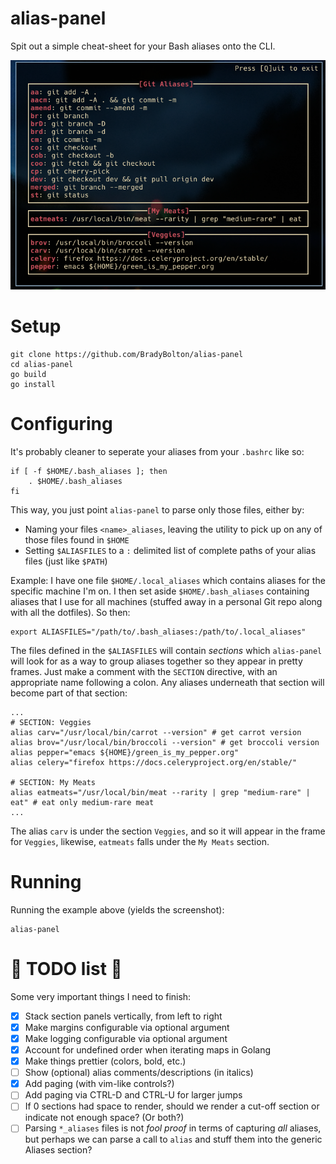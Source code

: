 # alias-panel
Spit out a simple cheat-sheet for your Bash aliases onto the CLI.

![Alias panel screenshot](./screencap.png)

# Setup

```console
git clone https://github.com/BradyBolton/alias-panel
cd alias-panel
go build
go install
```

# Configuring

It's probably cleaner to seperate your aliases from your `.bashrc` like so:
```console
if [ -f $HOME/.bash_aliases ]; then
    . $HOME/.bash_aliases
fi
```

This way, you just point `alias-panel` to parse only those files, either by:
* Naming your files `<name>_aliases`, leaving the utility to pick up on any of those files found in `$HOME`
* Setting `$ALIASFILES` to a `:` delimited list of complete paths of your alias files (just like `$PATH`)

Example: I have one file `$HOME/.local_aliases` which contains aliases for the specific machine I'm on. I then set aside `$HOME/.bash_aliases` containing aliases that I use for all machines (stuffed away in a personal Git repo along with all the dotfiles). So then:

```console
export ALIASFILES="/path/to/.bash_aliases:/path/to/.local_aliases"
```

The files defined in the `$ALIASFILES` will contain _sections_ which `alias-panel` will look for as a way to group aliases together so they appear in pretty frames. Just make a comment with the `SECTION` directive, with an appropriate name following a colon. Any aliases underneath that section will become part of that section:

```console
...
# SECTION: Veggies
alias carv="/usr/local/bin/carrot --version" # get carrot version
alias brov="/usr/local/bin/broccoli --version" # get broccoli version
alias pepper="emacs ${HOME}/green_is_my_pepper.org"
alias celery="firefox https://docs.celeryproject.org/en/stable/"

# SECTION: My Meats
alias eatmeats="/usr/local/bin/meat --rarity | grep "medium-rare" | eat" # eat only medium-rare meat
...
```

The alias `carv` is under the section `Veggies`, and so it will appear in the frame for `Veggies`, likewise, `eatmeats` falls under the `My Meats` section.

# Running

Running the example above (yields the screenshot):

```console
alias-panel
```

# :scroll: TODO list :scroll:

Some very important things I need to finish:

- [X] Stack section panels vertically, from left to right
- [X] Make margins configurable via optional argument
- [X] Make logging configurable via optional argument
- [X] Account for undefined order when iterating maps in Golang
- [X] Make things prettier (colors, bold, etc.)
- [ ] Show (optional) alias comments/descriptions (in italics)
- [X] Add paging (with vim-like controls?)
- [ ] Add paging via CTRL-D and CTRL-U for larger jumps
- [ ] If 0 sections had space to render, should we render a cut-off section or indicate not enough space? (Or both?)
- [ ] Parsing `*_aliases` files is not *fool proof* in terms of capturing *all* aliases, but perhaps we can parse a call to `alias` and stuff them into the generic Aliases section?
